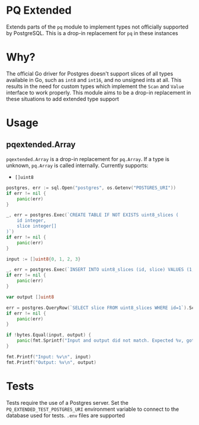 # PQ Extended
Extends parts of the `pq` module to implement types not officially supported by PostgreSQL. This is a drop-in replacement for `pq` in these instances

# Why?
The official Go driver for Postgres doesn't support slices of all types available in Go, such as `int8` and `int16`, and no unsigned ints at all. This results in the need for custom types which implement the `Scan` and `Value` interface to work properly. This module aims to be a drop-in replacement in these situations to add extended type support

# Usage
## pqextended.Array
`pqextended.Array` is a drop-in replacement for `pq.Array`. If a type is unknown, `pq.Array` is called internally. Currently supports:

- `[]uint8`

```go
postgres, err := sql.Open("postgres", os.Getenv("POSTGRES_URI"))
if err != nil {
	panic(err)
}

_, err = postgres.Exec(`CREATE TABLE IF NOT EXISTS uint8_slices (
	id integer,
	slice integer[]
)`)
if err != nil {
	panic(err)
}

input := []uint8{0, 1, 2, 3}

_, err = postgres.Exec(`INSERT INTO uint8_slices (id, slice) VALUES (1, $1) ON CONFLICT DO NOTHING`, pqextended.Array(input))
if err != nil {
	panic(err)
}

var output []uint8

err = postgres.QueryRow(`SELECT slice FROM uint8_slices WHERE id=1`).Scan(pqextended.Array(&output))
if err != nil {
	panic(err)
}

if !bytes.Equal(input, output) {
	panic(fmt.Sprintf("Input and output did not match. Expected %v, got %v.", input, output))
}

fmt.Printf("Input: %v\n", input)
fmt.Printf("Output: %v\n", output)
```

# Tests
Tests require the use of a Postgres server. Set the `PQ_EXTENDED_TEST_POSTGRES_URI` environment variable to connect to the database used for tests. `.env` files are supported